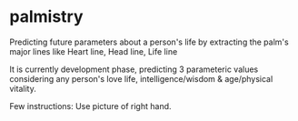 # palmistry
Predicting future parameters about a person's life by extracting the palm's major lines like Heart line, Head line, Life line



It is currently development phase, predicting 3 parameteric values considering any person's love life, intelligence/wisdom & age/physical vitality.

Few instructions:
Use picture of right hand.
